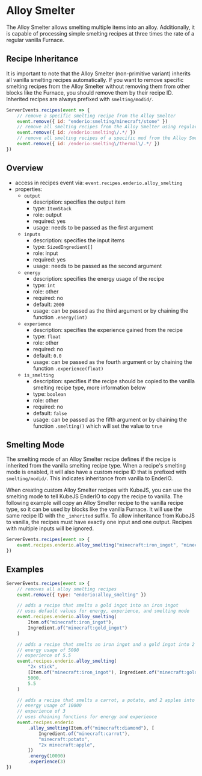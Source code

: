 # Alloy Smelter

The Alloy Smelter allows smelting multiple items into an alloy. Additionally, it is capable of processing simple smelting recipes
at three times the rate of a regular vanilla Furnace.

## Recipe Inheritance

It is important to note that the Alloy Smelter (non-primitive variant) inherits all vanilla smelting recipes automatically. If you
want to remove specific smelting recipes from the Alloy Smelter without removing them from other blocks like the Furnace, you should
remove them by their recipe ID. Inherited recipes are always prefixed with `smelting/modid/`.

```js
ServerEvents.recipes(event => {
    // remove a specific smelting recipe from the Alloy Smelter
    event.remove({ id: "enderio:smelting/minecraft/stone" })
    // remove all smelting recipes from the Alloy Smelter using regular expressions
    event.remove({ id: /enderio:smelting\/.*/ })
    // remove all smelting recipes of a specific mod from the Alloy Smelter using regular expressions
    event.remove({ id: /enderio:smelting\/thermal\/.*/ })
})
```

## Overview

-   access in recipes event via: `event.recipes.enderio.alloy_smelting`
-   properties:
    -   `output`
        -   description: specifies the output item
        -   type: `ItemStack`
        -   role: output
        -   required: yes
        -   usage: needs to be passed as the first argument
    -   `inputs`
        -   description: specifies the input items
        -   type: `SizedIngredient[]`
        -   role: input
        -   required: yes
        -   usage: needs to be passed as the second argument
    -   `energy`
        -   description: specifies the energy usage of the recipe
        -   type: `int`
        -   role: other
        -   required: no
        -   default: `2000`
        -   usage: can be passed as the third argument or by chaining the function `.energy(int)`
    -   `experience`
        -   description: specifies the experience gained from the recipe
        -   type: `float`
        -   role: other
        -   required: no
        -   default: `0.0`
        -   usage: can be passed as the fourth argument or by chaining the function `.experience(float)`
    -   `is_smelting`
        -   description: specifies if the recipe should be copied to the vanilla smelting recipe type, more information below
        -   type: `boolean`
        -   role: other
        -   required: no
        -   default: `false`
        -   usage: can be passed as the fifth argument or by chaining the function `.smelting()` which will set the value to `true`

## Smelting Mode

The smelting mode of an Alloy Smelter recipe defines if the recipe is inherited from the vanilla smelting recipe type. When a
recipe's smelting mode is enabled, it will also have a custom recipe ID that is prefixed with `smelting/modid/`. This indicates
inheritance from vanilla to EnderIO.

When creating custom Alloy Smelter recipes with KubeJS, you can use the smelting mode to tell KubeJS EnderIO to copy the recipe to
vanilla. The following example will copy an Alloy Smelter recipe to the vanilla recipe type, so it can be used by blocks like the
vanilla Furnace. It will use the same recipe ID with the `_inherited` suffix. To allow inheritance from KubeJS to vanilla, the recipes
must have exactly one input and one output. Recipes with multiple inputs will be ignored.

```js
ServerEvents.recipes(event => {
    event.recipes.enderio.alloy_smelting("minecraft:iron_ingot", "minecraft:gold_ingot").smelting()
})
```

## Examples

```js
ServerEvents.recipes(event => {
    // removes all alloy smelting recipes
    event.remove({ type: "enderio:alloy_smelting" })

    // adds a recipe that smelts a gold ingot into an iron ingot
    // uses default values for energy, experience, and smelting mode
    event.recipes.enderio.alloy_smelting(
        Item.of("minecraft:iron_ingot"),
        Ingredient.of("minecraft:gold_ingot")
    )

    // adds a recipe that smelts an iron ingot and a gold ingot into 2 sticks
    // energy usage of 5000
    // experience of 5.5
    event.recipes.enderio.alloy_smelting(
        "2x stick",
        [Item.of("minecraft:iron_ingot"), Ingredient.of("minecraft:gold_ingot")],
        5000,
        5.5
    )

    // adds a recipe that smelts a carrot, a potato, and 2 apples into a diamond
    // energy usage of 10000
    // experience of 3
    // uses chaining functions for energy and experience
    event.recipes.enderio
        .alloy_smelting(Item.of("minecraft:diamond"), [
            Ingredient.of("minecraft:carrot"),
            "minecraft:potato",
            "2x minecraft:apple",
        ])
        .energy(10000)
        .experience(3)
})
```
